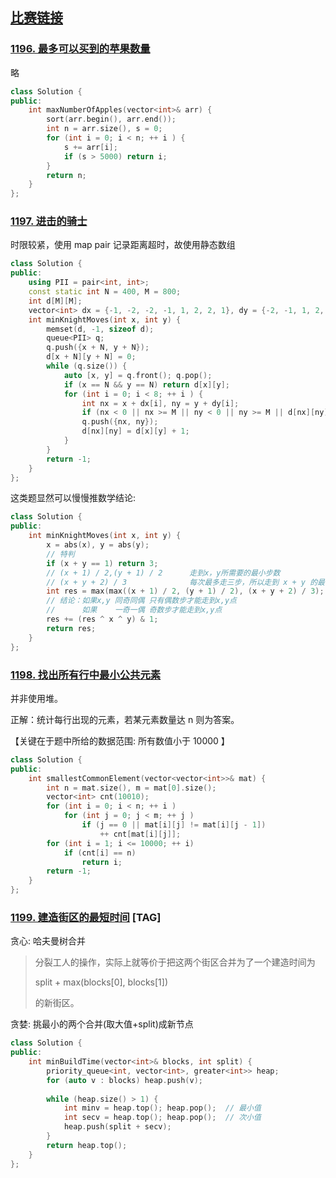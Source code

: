 ## [比赛链接](https://leetcode-cn.com/contest/biweekly-contest-9/)


### [1196. 最多可以买到的苹果数量](https://leetcode-cn.com/problems/how-many-apples-can-you-put-into-the-basket/)

略

```c++
class Solution {
public:
    int maxNumberOfApples(vector<int>& arr) {
        sort(arr.begin(), arr.end());
        int n = arr.size(), s = 0;
        for (int i = 0; i < n; ++ i ) {
            s += arr[i];
            if (s > 5000) return i;
        }
        return n;
    }
};
```


### [1197. 进击的骑士](https://leetcode-cn.com/problems/minimum-knight-moves/)

时限较紧，使用 map pair 记录距离超时，故使用静态数组

```c++
class Solution {
public:
    using PII = pair<int, int>;
    const static int N = 400, M = 800;
    int d[M][M];
    vector<int> dx = {-1, -2, -2, -1, 1, 2, 2, 1}, dy = {-2, -1, 1, 2, 2, 1, -1, -2};
    int minKnightMoves(int x, int y) {
        memset(d, -1, sizeof d);
        queue<PII> q;
        q.push({x + N, y + N});
        d[x + N][y + N] = 0;
        while (q.size()) {
            auto [x, y] = q.front(); q.pop();
            if (x == N && y == N) return d[x][y];
            for (int i = 0; i < 8; ++ i ) {
                int nx = x + dx[i], ny = y + dy[i];
                if (nx < 0 || nx >= M || ny < 0 || ny >= M || d[nx][ny] != -1) continue;
                q.push({nx, ny});
                d[nx][ny] = d[x][y] + 1;
            }
        }
        return -1;
    }
};
```

这类题显然可以慢慢推数学结论:

```c++
class Solution {
public:
    int minKnightMoves(int x, int y) {
        x = abs(x), y = abs(y);
        // 特判
        if (x + y == 1) return 3;
        // (x + 1) / 2,(y + 1) / 2      走到x，y所需要的最小步数
        // (x + y + 2) / 3              每次最多走三步，所以走到 x + y 的最小步数为 (x + y + 2) / 3
        int res = max(max((x + 1) / 2, (y + 1) / 2), (x + y + 2) / 3);
        // 结论：如果x,y 同奇同偶 只有偶数步才能走到x,y点
        //      如果    一奇一偶 奇数步才能走到x,y点
        res += (res ^ x ^ y) & 1;
        return res;
    }
};
```

### [1198. 找出所有行中最小公共元素](https://leetcode-cn.com/problems/find-smallest-common-element-in-all-rows/)

并非使用堆。

正解：统计每行出现的元素，若某元素数量达 n 则为答案。

【关键在于题中所给的数据范围: 所有数值小于 10000 】

```c++
class Solution {
public:
    int smallestCommonElement(vector<vector<int>>& mat) {
        int n = mat.size(), m = mat[0].size();
        vector<int> cnt(10010);
        for (int i = 0; i < n; ++ i )
            for (int j = 0; j < m; ++ j )
                if (j == 0 || mat[i][j] != mat[i][j - 1])
                    ++ cnt[mat[i][j]];
        for (int i = 1; i <= 10000; ++ i)
            if (cnt[i] == n)
                return i;
        return -1;
    }
};
```

### [1199. 建造街区的最短时间](https://leetcode-cn.com/problems/minimum-time-to-build-blocks/) [TAG]

贪心: 哈夫曼树合并

>
> 分裂工人的操作，实际上就等价于把这两个街区合并为了一个建造时间为
>
> split + max(blocks[0], blocks[1])
>
> 的新街区。
>

贪婪: 挑最小的两个合并(取大值+split)成新节点

```c++
class Solution {
public:
    int minBuildTime(vector<int>& blocks, int split) {
        priority_queue<int, vector<int>, greater<int>> heap;
        for (auto v : blocks) heap.push(v);
        
        while (heap.size() > 1) {
            int minv = heap.top(); heap.pop();  // 最小值
            int secv = heap.top(); heap.pop();  // 次小值
            heap.push(split + secv);
        }
        return heap.top();
    }
};
```
